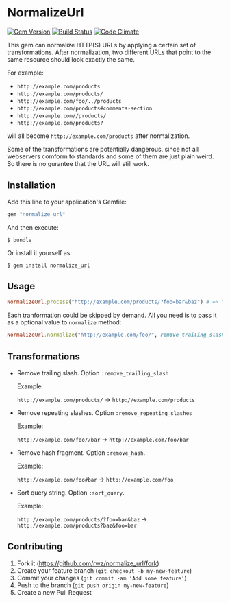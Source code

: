 # NormalizeUrl
[![Gem Version](https://img.shields.io/gem/v/normalize_url.svg)](https://rubygems.org/gems/normalize_url)
[![Build Status](https://img.shields.io/travis/rwz/normalize_url.svg)](http://travis-ci.org/rwz/normalize_url)
[![Code Climate](https://img.shields.io/codeclimate/github/rwz/normalize_url.svg)](https://codeclimate.com/github/rwz/normalize_url)

This gem can normalize HTTP(S) URLs by applying a certain set of
transformations. After normalization, two different URLs that point to the same
resource should look exactly the same.

For example:

- `http://example.com/products`
- `http://example.com/products/`
- `http://example.com/foo/../products`
- `http://example.com/products#comments-section`
- `http://example.com//products/`
- `http://example.com/products?`

will all become `http://example.com/products` after normalization.

Some of the transformations are potentially dangerous, since not all webservers
comform to standards and some of them are just plain weird. So there is no
gurantee that the URL will still work.

## Installation

Add this line to your application's Gemfile:

```ruby
gem "normalize_url"
```

And then execute:

    $ bundle

Or install it yourself as:

    $ gem install normalize_url

## Usage

```ruby
NormalizeUrl.process("http://example.com/products/?foo=bar&baz") # => "http://example.com/products?baz&foo=bar"
```

Each tranformation could be skipped by demand. All you need is to pass it as a
optional value to `normalize` method:

```ruby
NormalizeUrl.normalize("http://example.com/foo/", remove_trailing_slash: false) # => "http://example.com/foo/"
```

## Transformations

- Remove trailing slash. Option `:remove_trailing_slash`

    Example:

    `http://example.com/products/` -> `http://example.com/products`

- Remove repeating slashes. Option `:remove_repeating_slashes`

    Example:

    `http://example.com/foo//bar` -> `http://example.com/foo/bar`

- Remove hash fragment. Option `:remove_hash`.

    Example:

    `http://example.com/foo#bar` -> `http://example.com/foo`

- Sort query string. Option `:sort_query`.

    Example:

    `http://example.com/products/?foo=bar&baz` -> `http://example.com/products?baz&foo=bar`

## Contributing

1. Fork it (https://github.com/rwz/normalize_url/fork)
2. Create your feature branch (`git checkout -b my-new-feature`)
3. Commit your changes (`git commit -am 'Add some feature'`)
4. Push to the branch (`git push origin my-new-feature`)
5. Create a new Pull Request
